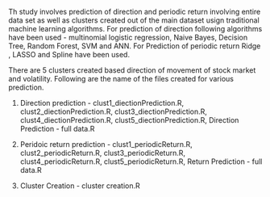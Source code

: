 Th study involves prediction of direction and periodic return involving entire data set as well as clusters created out of the main dataset usign traditional machine learning algorithms. For prediction of direction following algorithms have been used - multinomial logistic regression, Naive Bayes, Decision Tree, Random Forest, SVM and ANN. For Prediction of periodic return Ridge , LASSO and Spline have been used. 

There are 5 clusters created based direction of movement of stock market and volatility. Following are the name of the files created for various prediction.


01. Direction prediction - clust1_diectionPrediction.R, clust2_diectionPrediction.R, clust3_diectionPrediction.R, clust4_diectionPrediction.R, clust5_diectionPrediction.R, Direction Prediction - full data.R 


02. Peridoic return prediction - clust1_periodicReturn.R, clust2_periodicReturn.R, clust3_periodicReturn.R, clust4_periodicReturn.R, clust5_periodicReturn.R, Return Prediction - full data.R 

03. Cluster Creation - cluster creation.R
